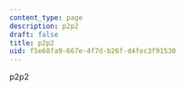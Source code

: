 ```yaml
---
content_type: page
description: p2p2
draft: false
title: p2p2
uid: f5e68fa9-667e-4f7d-b26f-d4fec3f91530
---
```

p2p2